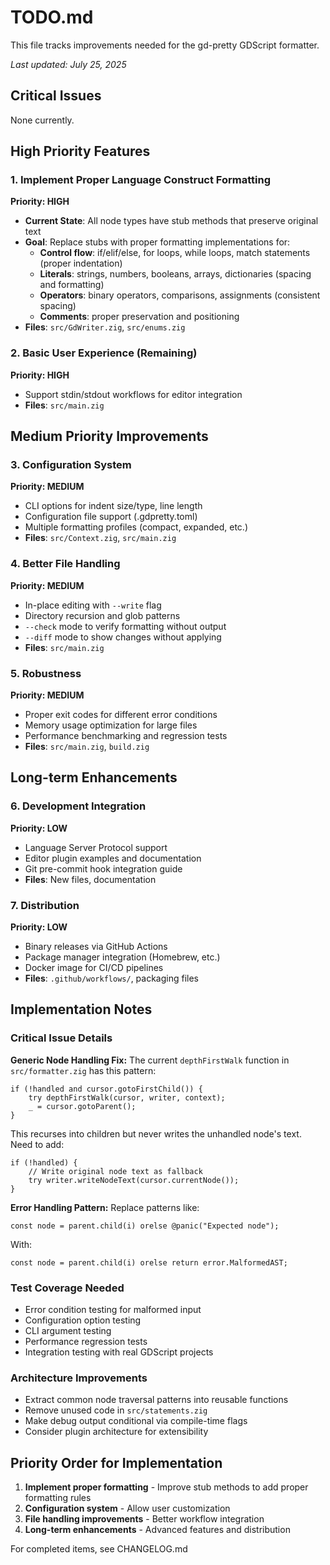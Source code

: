 # TODO.md

This file tracks improvements needed for the gd-pretty GDScript formatter.

*Last updated: July 25, 2025*

## Critical Issues

None currently.

## High Priority Features

### 1. Implement Proper Language Construct Formatting
**Priority: HIGH**
- **Current State**: All node types have stub methods that preserve original text  
- **Goal**: Replace stubs with proper formatting implementations for:
  - **Control flow**: if/elif/else, for loops, while loops, match statements (proper indentation)
  - **Literals**: strings, numbers, booleans, arrays, dictionaries (spacing and formatting)
  - **Operators**: binary operators, comparisons, assignments (consistent spacing)
  - **Comments**: proper preservation and positioning
- **Files**: `src/GdWriter.zig`, `src/enums.zig`

### 2. Basic User Experience (Remaining)
**Priority: HIGH**
- Support stdin/stdout workflows for editor integration
- **Files**: `src/main.zig`

## Medium Priority Improvements

### 3. Configuration System
**Priority: MEDIUM**
- CLI options for indent size/type, line length
- Configuration file support (.gdpretty.toml)
- Multiple formatting profiles (compact, expanded, etc.)
- **Files**: `src/Context.zig`, `src/main.zig`

### 4. Better File Handling
**Priority: MEDIUM**  
- In-place editing with `--write` flag
- Directory recursion and glob patterns
- `--check` mode to verify formatting without output
- `--diff` mode to show changes without applying
- **Files**: `src/main.zig`

### 5. Robustness
**Priority: MEDIUM**
- Proper exit codes for different error conditions
- Memory usage optimization for large files
- Performance benchmarking and regression tests
- **Files**: `src/main.zig`, `build.zig`

## Long-term Enhancements

### 6. Development Integration
**Priority: LOW**
- Language Server Protocol support
- Editor plugin examples and documentation
- Git pre-commit hook integration guide
- **Files**: New files, documentation

### 7. Distribution
**Priority: LOW**
- Binary releases via GitHub Actions
- Package manager integration (Homebrew, etc.)
- Docker image for CI/CD pipelines
- **Files**: `.github/workflows/`, packaging files

## Implementation Notes

### Critical Issue Details

**Generic Node Handling Fix:**
The current `depthFirstWalk` function in `src/formatter.zig` has this pattern:
```zig
if (!handled and cursor.gotoFirstChild()) {
    try depthFirstWalk(cursor, writer, context);
    _ = cursor.gotoParent();
}
```
This recurses into children but never writes the unhandled node's text. Need to add:
```zig
if (!handled) {
    // Write original node text as fallback
    try writer.writeNodeText(cursor.currentNode());
}
```

**Error Handling Pattern:**
Replace patterns like:
```zig
const node = parent.child(i) orelse @panic("Expected node");
```
With:
```zig
const node = parent.child(i) orelse return error.MalformedAST;
```

### Test Coverage Needed
- Error condition testing for malformed input
- Configuration option testing  
- CLI argument testing
- Performance regression tests
- Integration testing with real GDScript projects

### Architecture Improvements
- Extract common node traversal patterns into reusable functions
- Remove unused code in `src/statements.zig`
- Make debug output conditional via compile-time flags
- Consider plugin architecture for extensibility

## Priority Order for Implementation

1. **Implement proper formatting** - Improve stub methods to add proper formatting rules
2. **Configuration system** - Allow user customization
3. **File handling improvements** - Better workflow integration
4. **Long-term enhancements** - Advanced features and distribution

For completed items, see CHANGELOG.md